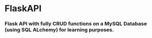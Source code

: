 # FlaskAPI

### Flask API with fully CRUD functions on a MySQL Database (using SQL ALchemy) for learning purposes.
